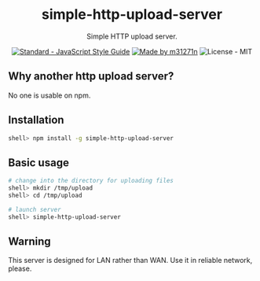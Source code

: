 <h1 align="center">simple-http-upload-server</h1>

<p align="center">Simple HTTP upload server.</p>

<p align="center">
  <a href="http://standardjs.com/" target="_blank"><img src="https://img.shields.io/badge/code%20style-standard-brightgreen.svg?style=flat" alt="Standard - JavaScript Style Guide"></a>
  <a href="http://m31271n.com/" target="_blank"><img src="https://img.shields.io/badge/made%20by-m31271n-brightgreen.svg?style=flat" alt="Made by m31271n"></a>
  <img src="https://img.shields.io/badge/license-MIT-brightgreen.svg?style=flat" alt="License - MIT">
</p>


## Why another http upload server?
No one is usable on npm.

## Installation

```sh
shell> npm install -g simple-http-upload-server
```

## Basic usage

```sh
# change into the directory for uploading files
shell> mkdir /tmp/upload
shell> cd /tmp/upload

# launch server
shell> simple-http-upload-server
```

## Warning
This server is designed for LAN rather than WAN. Use it in reliable network, please.
